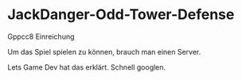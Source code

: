 # JackDanger-Odd-Tower-Defense
Gppcc8 Einreichung

Um das Spiel spielen zu können, brauch man einen Server. 

Lets Game Dev hat das erklärt. Schnell googlen.

